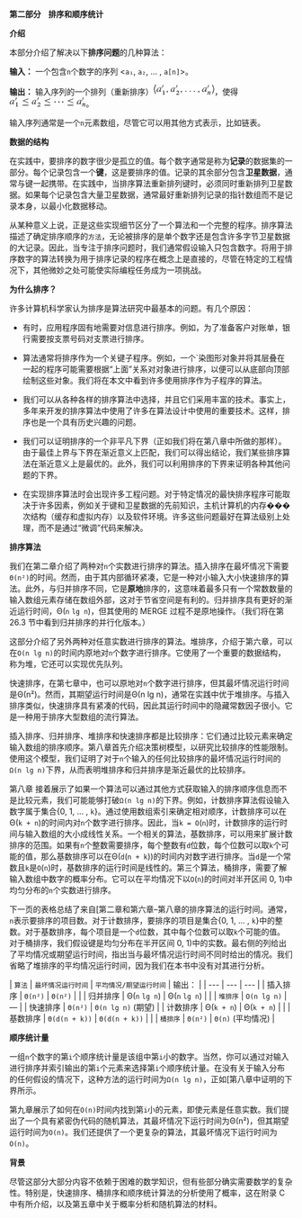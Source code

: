 **第二部分    排序和顺序统计**

**介绍**

本部分介绍了解决以下**排序问题**的几种算法：

**输入：** 一个包含`n`个数字的序列 <`a₁`, `a₂`, … , `a[n]`>。

**输出：** 输入序列的一个排列（重新排序）![art](img/Art_P297a.jpg)，使得![art](img/Art_P297b.jpg)。

输入序列通常是一个`n`元素数组，尽管它可以用其他方式表示，比如链表。

**数据的结构**

在实践中，要排序的数字很少是孤立的值。每个数字通常是称为**记录**的数据集的一部分。每个记录包含一个**键**，这是要排序的值。记录的其余部分包含**卫星数据**，通常与键一起携带。在实践中，当排序算法重新排列键时，必须同时重新排列卫星数据。如果每个记录包含大量卫星数据，通常最好重新排列记录的指针数组而不是记录本身，以最小化数据移动。

从某种意义上说，正是这些实现细节区分了一个算法和一个完整的程序。排序算法描述了确定排序顺序的`方法`，无论被排序的是单个数字还是包含许多字节卫星数据的大记录。因此，当专注于排序问题时，我们通常假设输入只包含数字。将用于排序数字的算法转换为用于排序记录的程序在概念上是直接的，尽管在特定的工程情况下，其他微妙之处可能使实际编程任务成为一项挑战。

**为什么排序？**

许多计算机科学家认为排序是算法研究中最基本的问题。有几个原因：

+   有时，应用程序固有地需要对信息进行排序。例如，为了准备客户对账单，银行需要按支票号码对支票进行排序。

+   算法通常将排序作为一个关键子程序。例如，一个`染图形对象并将其层叠在一起的程序可能需要根据“上面”关系对对象进行排序，以便可以从底部向顶部绘制这些对象。我们将在本文中看到许多使用排序作为子程序的算法。

+   我们可以从各种各样的排序算法中选择，并且它们采用丰富的技术。事实上，多年来开发的排序算法中使用了许多在算法设计中使用的重要技术。这样，排序也是一个具有历史兴趣的问题。

+   我们可以证明排序的一个非平凡下界（正如我们将在第八章中所做的那样）。由于最佳上界与下界在渐近意义上匹配，我们可以得出结论，我们某些排序算法在渐近意义上是最优的。此外，我们可以利用排序的下界来证明各种其他问题的下界。

+   在实现排序算法时会出现许多工程问题。对于特定情况的最快排序程序可能取决于许多因素，例如关于键和卫星数据的先前知识，主机计算机的内存���次结构（缓存和虚拟内存）以及软件环境。许多这些问题最好在算法级别上处理，而不是通过“微调”代码来解决。

**排序算法**  

我们在第二章介绍了两种对`n`个实数进行排序的算法。插入排序在最坏情况下需要`Θ(n²)`的时间。然而，由于其内部循环紧凑，它是一种对小输入大小快速排序的算法。此外，与归并排序不同，它是**原地**排序的，这意味着最多只有一个常数数量的输入数组元素存储在数组外部，这对于节省空间是有利的。归并排序具有更好的渐近运行时间，Θ(`n` `lg n`)，但其使用的 MERGE 过程不是原地操作。（我们将在第 26.3 节中看到归并排序的并行化版本。）

这部分介绍了另外两种对任意实数进行排序的算法。堆排序，介绍于第六章，可以在`O(n lg n)`的时间内原地对`n`个数字进行排序。它使用了一个重要的数据结构，称为堆，它还可以实现优先队列。

快速排序，在第七章中，也可以原地对`n`个数字进行排序，但其最坏情况运行时间是Θ(n²)。然而，其期望运行时间是Θ(n lg n)，通常在实践中优于堆排序。与插入排序类似，快速排序具有紧凑的代码，因此其运行时间中的隐藏常数因子很小。它是一种用于排序大型数组的流行算法。

插入排序、归并排序、堆排序和快速排序都是比较排序：它们通过比较元素来确定输入数组的排序顺序。第八章首先介绍决策树模型，以研究比较排序的性能限制。使用这个模型，我们证明了对于`n`个输入的任何比较排序的最坏情况运行时间的`Ω(n lg n)`下界，从而表明堆排序和归并排序是渐近最优的比较排序。

第八章 接着展示了如果一个算法可以通过其他方式获取输入的排序顺序信息而不是比较元素，我们可能能够打破`Ω(n lg n)`的下界。例如，计数排序算法假设输入数字属于集合{0, 1, … , `k`}。通过使用数组索引来确定相对顺序，计数排序可以在Θ(`k + n`)的时间内对`n`个数字进行排序。因此，当`k = O`(`n`)时，计数排序的运行时间与输入数组的大小成线性关系。一个相关的算法，基数排序，可以用来扩展计数排序的范围。如果有`n`个整数需要排序，每个整数有`d`位数，每个位数可以取`k`个可能的值，那么基数排序可以在Θ(`d`(`n + k`))的时间内对数字进行排序。当`d`是一个常数且`k`是`O`(`n`)时，基数排序的运行时间是线性的。第三个算法，桶排序，需要了解输入数组中数字的概率分布。它可以在平均情况下以`O`(`n`)的时间对半开区间 0, 1)中均匀分布的`n`个实数进行排序。

下一页的表格总结了来自[第二章和第六章–第八章的排序算法的运行时间。通常，`n`表示要排序的项目数。对于计数排序，要排序的项目是集合{0, 1, … , `k`}中的整数。对于基数排序，每个项目是一个`d`位数，其中每个位数可以取`k`个可能的值。对于桶排序，我们假设键是均匀分布在半开区间 0, 1)中的实数。最右侧的列给出了平均情况或期望运行时间，指出当与最坏情况运行时间不同时给出的情况。我们省略了堆排序的平均情况运行时间，因为我们在本书中没有对其进行分析。

| `算法` | `最坏情况运行时间` | `平均情况/期望运行时间` |  输出： |
| --- | --- | --- |
| 插入排序 | `Θ(n²)` | `Θ(n²)` |   |
| 归并排序 | Θ(`n` `lg n`) | Θ(`n` `lg n`) |   |
| `堆排序` | `O(n lg n)` | — |
| 快速排序 | `Θ(n²)` | `Θ(n lg n)` (期望) |
| 计数排序 | Θ(`k + n`) | Θ(`k + n`) |   |
| 基数排序 | `Θ(d(n + k))` | `Θ(d(n + k))` |   |
| `桶排序` | `Θ(n²)` | `Θ(n)` (平均情况) |

**顺序统计量**

一组`n`个数字的第`i`个顺序统计量是该组中第`i`小的数字。当然，你可以通过对输入进行排序并索引输出的第`i`个元素来选择第`i`个顺序统计量。在没有关于输入分布的任何假设的情况下，这种方法的运行时间为`Ω(n lg n)`，正如[第八章中证明的下界所示。

第九章展示了如何在`O(n)`时间内找到第`i`小的元素，即使元素是任意实数。我们提出了一个具有紧密伪代码的随机算法，其最坏情况下运行时间为Θ(n²)，但其期望运行时间为`O(n)`。我们还提供了一个更复杂的算法，其最坏情况下运行时间为`O(n)`。  

**背景**

尽管这部分大部分内容不依赖于困难的数学知识，但有些部分确实需要数学的复杂性。特别是，快速排序、桶排序和顺序统计算法的分析使用了概率，这在附录 C 中有所介绍，以及第五章中关于概率分析和随机算法的材料。
